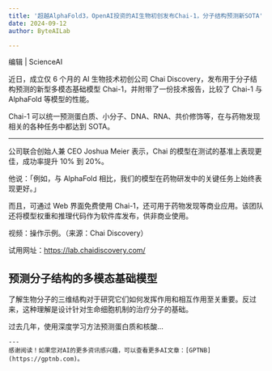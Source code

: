```yaml
---
title: '超越AlphaFold3，OpenAI投资的AI生物初创发布Chai-1，分子结构预测新SOTA'
date: 2024-09-12
author: ByteAILab

---
```


编辑 | ScienceAI

近日，成立仅 6 个月的 AI 生物技术初创公司 Chai Discovery，发布用于分子结构预测的新型多模态基础模型 Chai-1，并附带了一份技术报告，比较了 Chai-1 与 AlphaFold 等模型的性能。

Chai-1 可以统一预测蛋白质、小分子、DNA、RNA、共价修饰等，在与药物发现相关的各种任务中都达到 SOTA。

---


公司联合创始人兼 CEO Joshua Meier 表示，Chai 的模型在测试的基准上表现更佳，成功率提升 10% 到 20%。

他说：「例如，与 AlphaFold 相比，我们的模型在药物研发中的关键任务上始终表现更好。」

而且，可通过 Web 界面免费使用 Chai-1，还可用于药物发现等商业应用。该团队还将模型权重和推理代码作为软件库发布，供非商业使用。

视频：操作示例。（来源：Chai Discovery）

试用网址：https://lab.chaidiscovery.com/

## 预测分子结构的多模态基础模型

了解生物分子的三维结构对于研究它们如何发挥作用和相互作用至关重要。反过来，这种理解是设计针对生命细胞机制的治疗分子的基础。

过去几年，使用深度学习方法预测蛋白质和核酸...
```
---
感谢阅读！如果您对AI的更多资讯感兴趣，可以查看更多AI文章：[GPTNB](https://gptnb.com)。